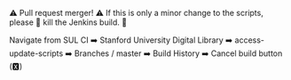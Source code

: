 ⚠️ Pull request merger! ⚠️
If this is only a minor change to the scripts, please 🔪 kill the Jenkins build. 🔪

Navigate from SUL CI ➡️ Stanford University Digital Library ➡️ access-update-scripts ➡️ Branches / master ➡️ Build History ➡️ Cancel build button (🆇)
